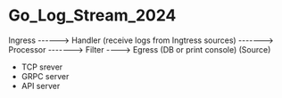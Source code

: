 # Go_Log_Stream_2024


Ingress  ------> Handler (receive logs from Ingtress sources) -------> Processor -------> Filter ----> Egress (DB or print console)
(Source)


- TCP srever
- GRPC server
- API server
